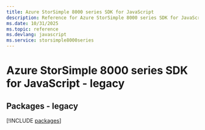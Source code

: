 ```yaml
---
title: Azure StorSimple 8000 series SDK for JavaScript
description: Reference for Azure StorSimple 8000 series SDK for JavaScript
ms.date: 10/31/2025
ms.topic: reference
ms.devlang: javascript
ms.service: storsimple8000series
---
```

# Azure StorSimple 8000 series SDK for JavaScript - legacy
## Packages - legacy
[!INCLUDE [packages](storsimple-8000-series-index.md)]